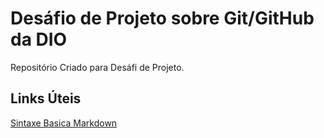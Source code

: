 # Desáfio de Projeto  sobre Git/GitHub da DIO
Repositório  Criado para Desáfi de Projeto.

## Links Úteis
[Sintaxe  Basica Markdown](https://www.markdownguide.org/basic-syntaxe/)
